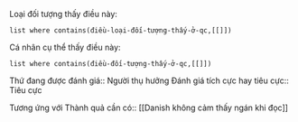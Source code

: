 
Loại đối tượng thấy điều này: 
```dataview 
list where contains(điều-loại-đối-tượng-thấy-ở-qc,[[]]) 
``` 
Cá nhân cụ thể thấy điều này: 
```dataview
list where contains(điều-đối-tượng-thấy-ở-qc,[[]]) 
```
Thứ đang được đánh giá:: Người thụ hưởng
Đánh giá tích cực hay tiêu cực:: Tiêu cực


Tương ứng với Thành quả cần có:: [[Danish không cảm thấy ngán khi đọc]]
